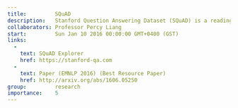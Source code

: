 ```yaml
---
title:         SQuAD
description:   Stanford Question Answering Dataset (SQuAD) is a reading comprehension dataset, consisting of questions posed by crowdworkers on a set of Wikipedia articles, where the answer to every question is a segment of text, or span, from the corresponding reading passage. With 107,785 question-answer pairs on 536 articles, SQuAD is significantly larger than previous reading comprehension datasets.
collaborators: Professor Percy Liang
start:         Sun Jan 10 2016 00:00:00 GMT+0400 (GST)
links: 
  - 
    text: SQuAD Explorer
    href: https://stanford-qa.com
  - 
    text: Paper (EMNLP 2016) (Best Resource Paper)
    href: http://arxiv.org/abs/1606.05250
group:         research
importance:    5
---
```

